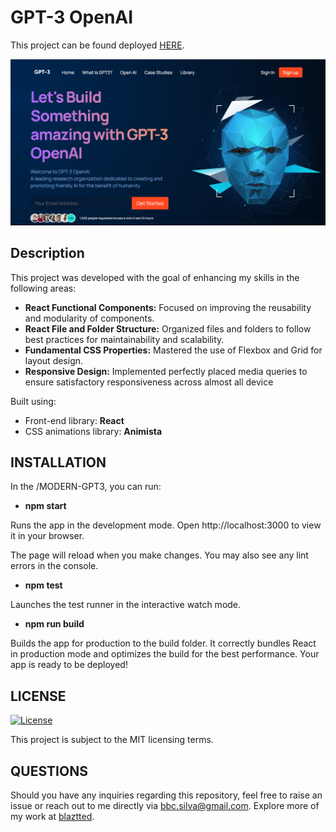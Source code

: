 # GPT-3 OpenAI

This project can be found deployed [HERE](http://blaztted.github.io/Modern-UI-UX-GPT-3).

<img src="./src/assets/print.png" alt="web intro" width="800"/>

## Description

This project was developed with the goal of enhancing my skills in the following areas:

- **React Functional Components:** Focused on improving the reusability and modularity of components.
- **React File and Folder Structure:** Organized files and folders to follow best practices for maintainability and scalability.
- **Fundamental CSS Properties:** Mastered the use of Flexbox and Grid for layout design.
- **Responsive Design:** Implemented perfectly placed media queries to ensure satisfactory responsiveness across almost all device

Built using:

- Front-end library: **React**
- CSS animations library: **Animista**

## INSTALLATION

In the /MODERN-GPT3, you can run:

- **npm start**

Runs the app in the development mode.
Open http://localhost:3000 to view it in your browser.

The page will reload when you make changes.
You may also see any lint errors in the console.

- **npm test**

Launches the test runner in the interactive watch mode.

- **npm run build**

Builds the app for production to the build folder.
It correctly bundles React in production mode and optimizes the build for the best performance.
Your app is ready to be deployed!

## LICENSE

[![License](https://img.shields.io/badge/License-MIT-brightgreen.svg)](LICENSE)

This project is subject to the MIT licensing terms.

## QUESTIONS

Should you have any inquiries regarding this repository, feel free to raise an issue or reach out to me directly via [bbc.silva@gmail.com](mailto:bbc.silva@gmail.com).
Explore more of my work at [blaztted](https://www.github.com/blaztted).
